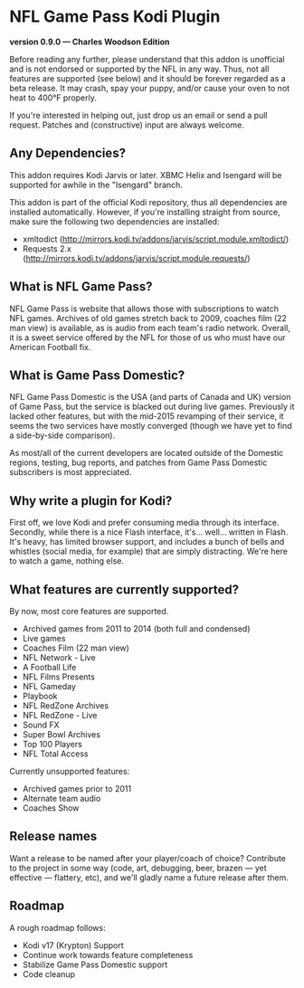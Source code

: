 # NFL Game Pass Kodi Plugin #
**version 0.9.0 — Charles Woodson Edition**

Before reading any further, please understand that this addon is unofficial and
is not endorsed or supported by the NFL in any way. Thus, not all features are
supported (see below) and it should be forever regarded as a beta release. It
may crash, spay your puppy, and/or cause your oven to not heat to 400°F
properly.

If you're interested in helping out, just drop us an email or send a pull
request. Patches and (constructive) input are always welcome.

## Any Dependencies? ##

This addon requires Kodi Jarvis or later. XBMC Helix and Isengard will be
supported for awhile in the "Isengard" branch.

This addon is part of the official Kodi repository, thus all dependencies are
installed automatically. However, if you're installing straight from source,
make sure the following two dependencies are installed:
 * xmltodict (http://mirrors.kodi.tv/addons/jarvis/script.module.xmltodict/)
 * Requests 2.x (http://mirrors.kodi.tv/addons/jarvis/script.module.requests/)

## What is NFL Game Pass? ##

NFL Game Pass is website that allows those with subscriptions to watch NFL
games. Archives of old games stretch back to 2009, coaches film (22 man view) is
available, as is audio from each team's radio network. Overall, it is a sweet
service offered by the NFL for those of us who must have our American Football
fix.

## What is Game Pass Domestic? ##

NFL Game Pass Domestic is the USA (and parts of Canada and UK) version of Game
Pass, but the service is blacked out during live games. Previously it lacked
other features, but with the mid-2015 revamping of their service, it seems the
two services have mostly converged (though we have yet to find a side-by-side
comparison).

As most/all of the current developers are located outside of the Domestic
regions, testing, bug reports, and patches from Game Pass Domestic subscribers
is most appreciated.

## Why write a plugin for Kodi? ##

First off, we love Kodi and prefer consuming media through its interface.
Secondly, while there is a nice Flash interface, it's... well... written in
Flash. It's heavy, has limited browser support, and includes a bunch of bells
and whistles (social media, for example) that are simply distracting. We're here
to watch a game, nothing else.

## What features are currently supported? ##

By now, most core features are supported.

 * Archived games from 2011 to 2014 (both full and condensed)
 * Live games
 * Coaches Film (22 man view)
 * NFL Network - Live
 * A Football Life
 * NFL Films Presents
 * NFL Gameday
 * Playbook
 * NFL RedZone Archives
 * NFL RedZone - Live
 * Sound FX
 * Super Bowl Archives
 * Top 100 Players
 * NFL Total Access

Currently unsupported features:
 * Archived games prior to 2011
 * Alternate team audio
 * Coaches Show

## Release names ##

Want a release to be named after your player/coach of choice? Contribute to the
project in some way (code, art, debugging, beer, brazen — yet effective —
flattery, etc), and we'll gladly name a future release after them.

## Roadmap ##

A rough roadmap follows:

* Kodi v17 (Krypton) Support
* Continue work towards feature completeness
* Stabilize Game Pass Domestic support
* Code cleanup
